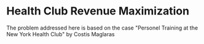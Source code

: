 # Health Club Revenue Maximization
The problem addressed here is based on the case "Personel Training at the New York Health Club" by Costis Maglaras
